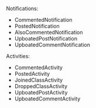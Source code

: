 Notifications:
- CommentedNotification
- PostedNotification
- AlsoCommentedNotification
- UpboatedPostNotification
- UpboatedCommentNotification

Activities:
- CommentedActivity
- PostedActivity
- JoinedClassActivity
- DroppedClassActivity
- UpboatedPostActivity
- UpboatedCommentActivity
